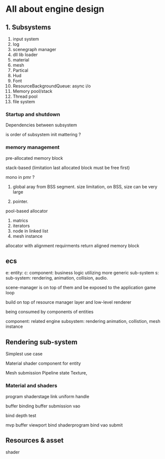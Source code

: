 # All about engine design

## 1. Subsystems

1. input system
2. log
3. scenegraph manager
4. dll lib loader 
5. material
6. mesh
7. Partical
8. Hud
9. Font
10. ResourceBackgroundQueue: async i/o
11. Memory pool/stack
12. Thread pool
13. file system

### Startup and shutdown
Dependencies between subsystem

is order of subsystem init mattering ? 


### memory management

pre-allocated memory block

stack-based (limitation last allocated block must be free first)

mono in pmr ? 

1. global aray from BSS segment. size limitation, 
on BSS, size can be very large

2. pointer. 

pool-based allocator
1. matrics
2. iterators
3. node in linked list
4. mesh instance

allocator with alignment requirments
return aligned memory block



## ecs
e: entity: 
c: component: business logic utilizing more generic sub-system
s: sub-system: rendering, animation, collision, audio. 

scene-manager is on top of them and be exposed to the application game loop


build on top of resource manager layer and low-level renderer

being consumed by components of entities

component: related engine subsystem: rendering animation, collistion, mesh instance 



## Rendering sub-system
Simplest use case



Material shader component for entity


Mesh submission
Pipeline state
Texture,






### Material and shaders
program
shaderstage
link
uniform handle


buffer binding
buffer submission
vao

bind depth test

mvp buffer
viewport
bind shaderprogram
bind vao
submit

## Resources & asset
shader 
